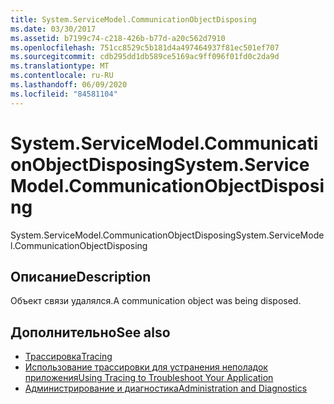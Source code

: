 ```yaml
---
title: System.ServiceModel.CommunicationObjectDisposing
ms.date: 03/30/2017
ms.assetid: b7199c74-c218-426b-b77d-a20c562d7910
ms.openlocfilehash: 751cc8529c5b181d4a497464937f81ec501ef707
ms.sourcegitcommit: cdb295dd1db589ce5169ac9ff096f01fd0c2da9d
ms.translationtype: MT
ms.contentlocale: ru-RU
ms.lasthandoff: 06/09/2020
ms.locfileid: "84581104"
---
```

# <a name="systemservicemodelcommunicationobjectdisposing"></a><span data-ttu-id="b016d-102">System.ServiceModel.CommunicationObjectDisposing</span><span class="sxs-lookup"><span data-stu-id="b016d-102">System.ServiceModel.CommunicationObjectDisposing</span></span>
<span data-ttu-id="b016d-103">System.ServiceModel.CommunicationObjectDisposing</span><span class="sxs-lookup"><span data-stu-id="b016d-103">System.ServiceModel.CommunicationObjectDisposing</span></span>  
  
## <a name="description"></a><span data-ttu-id="b016d-104">Описание</span><span class="sxs-lookup"><span data-stu-id="b016d-104">Description</span></span>  
 <span data-ttu-id="b016d-105">Объект связи удалялся.</span><span class="sxs-lookup"><span data-stu-id="b016d-105">A communication object was being disposed.</span></span>  
  
## <a name="see-also"></a><span data-ttu-id="b016d-106">Дополнительно</span><span class="sxs-lookup"><span data-stu-id="b016d-106">See also</span></span>

- [<span data-ttu-id="b016d-107">Трассировка</span><span class="sxs-lookup"><span data-stu-id="b016d-107">Tracing</span></span>](index.md)
- [<span data-ttu-id="b016d-108">Использование трассировки для устранения неполадок приложения</span><span class="sxs-lookup"><span data-stu-id="b016d-108">Using Tracing to Troubleshoot Your Application</span></span>](using-tracing-to-troubleshoot-your-application.md)
- [<span data-ttu-id="b016d-109">Администрирование и диагностика</span><span class="sxs-lookup"><span data-stu-id="b016d-109">Administration and Diagnostics</span></span>](../index.md)
